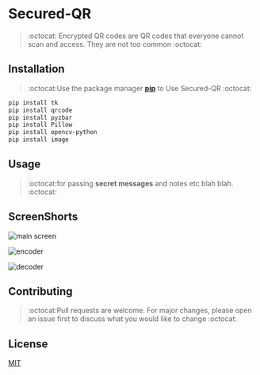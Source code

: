 # Secured-QR
>:octocat:
Encrypted QR codes are QR codes that everyone cannot scan and access. 
They are not too common :octocat:

## Installation

>:octocat:Use the package manager **[pip](https://pip.pypa.io/en/stable/)** to Use Secured-QR :octocat:
```bash
pip install tk
pip install qrcode
pip install pyzbar
pip install Pillow
pip install opencv-python
pip install image
```

## Usage
>:octocat:for passing **secret messages** and notes etc blah blah. :octocat:

## ScreenShorts

![main screen](https://user-images.githubusercontent.com/71174208/120078158-b2777780-c0cb-11eb-9769-933352c5b27d.png)

![encoder](https://user-images.githubusercontent.com/71174208/120078172-bd320c80-c0cb-11eb-9770-eb972bcf2724.png)

![decoder](https://user-images.githubusercontent.com/71174208/120078178-c3c08400-c0cb-11eb-91d2-055ac441f62f.png)



## Contributing
>:octocat:Pull requests are welcome. For major changes, please open an issue first to discuss what you would like to change :octocat:

## License
[MIT](https://choosealicense.com/licenses/mit/)
